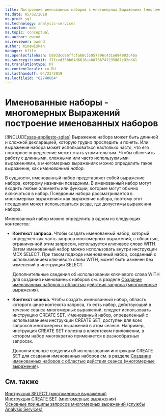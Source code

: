```yaml
---
title: Построение именованных наборов в многомерных Выражениях (многомерные Выражения) | Документация Майкрософт
ms.date: 05/02/2018
ms.prod: sql
ms.technology: analysis-services
ms.custom: mdx
ms.topic: conceptual
ms.author: owend
ms.reviewer: owend
author: minewiskan
manager: kfile
ms.openlocfilehash: b893dcd86ffcfa68c55057796c431e694903c46a
ms.sourcegitcommit: f7fced330b64d6616aeb8766747295807c92dd41
ms.translationtype: MT
ms.contentlocale: ru-RU
ms.lasthandoff: 04/23/2019
ms.locfileid: "62740064"
---
```

# <a name="mdx-named-sets---building-named-sets"></a>Именованные наборы - многомерных Выражений построение именованных наборов
[!INCLUDE[ssas-appliesto-sqlas](../../../includes/ssas-appliesto-sqlas.md)]
  Выражение набора может быть длинной и сложной декларацией, которую трудно проследить и понять. Или выражение набора может использоваться настолько часто, что его повторное определение может стать утомительным. Чтобы облегчить работу с длинными, сложными или часто используемыми выражениями, в многомерных выражениях можно определить такое выражение, как *именованный набор*.  
  
 В сущности, именованный набор представляет собой выражение набора, которому назначен псевдоним. В именованный набор могут входить любые элементы или функции, которые могут обычно включаться в набор. Псевдоним набора рассматривается в многомерных выражениях как выражение набора, поэтому этот псевдоним может использоваться везде, где допустимы выражения набора.  
  
 Именованный набор можно определить в одном из следующих контекстов:  
  
-   **Контекст запроса.** Чтобы создать именованный набор, который определен как часть запроса многомерных выражений, с областью, ограниченной этим запросом, используется ключевое слово WITH. Затем именованный набор можно использовать внутри инструкции MDX SELECT. При таком подходе именованный набор, созданный с использованием ключевого слова WITH, может быть изменен без изменений в инструкции SELECT.  
  
     Дополнительные сведения об использовании ключевого слова WITH для создания именованных наборов см. в разделе [Создание именованных наборов с областью действия запроса (многомерные выражения)](../../../analysis-services/multidimensional-models/mdx/mdx-named-sets-creating-query-scoped-named-sets.md).  
  
-   **Контекст сеанса.** Чтобы создать именованный набор, область которого шире контекста запроса, то есть набор, действующий в течение сеанса многомерных выражений, следует использовать инструкцию CREATE SET. Именованный набор, определенный с использованием инструкции CREATE SET, доступен для всех запросов многомерных выражений в этом сеансе. Например, инструкция CREATE SET полезна в клиентском приложении, в котором набор многократно применяется в разнообразных запросах.  
  
     Дополнительные сведения об использовании инструкции CREATE SET для создания именованных наборов см. в разделе [Создание именованных наборов с областью действия сеанса (многомерные выражения)](../../../analysis-services/multidimensional-models/mdx/mdx-named-sets-creating-session-scoped-named-sets.md).  
  
## <a name="see-also"></a>См. также  
 [Инструкция SELECT (многомерные выражения)](../../../mdx/mdx-data-manipulation-select.md)   
 [Инструкция CREATE SET (многомерные выражения)](../../../mdx/mdx-data-definition-create-set.md)   
 [Основные принципы запросов многомерных выражений (службы Analysis Services)](../../../analysis-services/multidimensional-models/mdx/mdx-query-fundamentals-analysis-services.md)  
  
  
